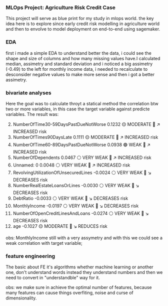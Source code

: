 ### MLOps Project: Agriculture Risk Credit Case

This project will serve as blue print for my study in mlops world. the key idea here is to explore since early credit risk modelling in agriculture world and then to envolve to model deployment on end-to-end using sagemaker.

### EDA
first i made a simple EDA to understand better the data, i could see the shape and size of columns and how many missing values have.I calculated median, assimetry and standard deviation and i noticed a big assimetry (-0.49) to the left for monthly income data, i needed to recalculate to desconsider negative values to make more sense and then i got a better assimetry.

### bivariate analyses

Here the goal was to calculate throyt a statical method the correlation btw two or more variables, in this case the target variable against predicte variables. The result was:

2. NumberOfTime30-59DaysPastDueNotWorse 0.1232 🟡 MODERATE 🔴 ↗️ INCREASED risk
3. NumberOfTimes90DaysLate 0.1111 🟡 MODERATE 🔴 ↗️ INCREASED risk
4. NumberOfTime60-89DaysPastDueNotWorse 0.0938 🟢 WEAK 🔴 ↗️ INCREASED risk
5. NumberOfDependents 0.0467 ⚪ VERY WEAK 🔴 ↗️ INCREASED risk
6. Unnamed: 0 0.0048 ⚪ VERY WEAK 🔴 ↗️ INCREASED risk
7. RevolvingUtilizationOfUnsecuredLines -0.0024 ⚪ VERY WEAK 🔵 ↘️ DECREASES risk
8. NumberRealEstateLoansOrLines -0.0030 ⚪ VERY WEAK 🔵 ↘️ DECREASES risk
9. DebtRatio -0.0033 ⚪ VERY WEAK 🔵 ↘️ DECREASES risk
10. MonthlyIncome -0.0197 ⚪ VERY WEAK 🔵 ↘️ DECREASES risk
11. NumberOfOpenCreditLinesAndLoans -0.0274 ⚪ VERY WEAK 🔵 ↘️ DECREASES risk
12. age -0.1027 🟡 MODERATE 🔵 ↘️ REDUCES risk

obs:
MonthlyIncome still with a very assymetry and with this we could see a weak correlation with target variable;

### feature engineering
The basic about FE it's algorithms whether machine learning or another one, don't understand words instead they understand numbers and then we need to convert in "understandble" way for it.

obs: we make sure in achieve the optimal number of features, because many features can cause things overfiting, noise and curse of dimensionality.